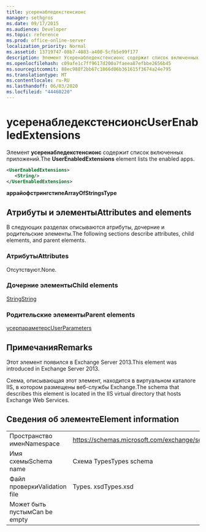 ```yaml
---
title: усеренабледекстенсионс
manager: sethgros
ms.date: 09/17/2015
ms.audience: Developer
ms.topic: reference
ms.prod: office-online-server
localization_priority: Normal
ms.assetid: 13719747-08b7-4083-a400-5cfb5e99f177
description: Элемент Усеренабледекстенсионс содержит список включенных приложений.
ms.openlocfilehash: c09afe1c7ff9617d200a7faeea87efbbe2656b45
ms.sourcegitcommit: 88ec988f2bb67c1866d06b361615f3674a24e795
ms.translationtype: MT
ms.contentlocale: ru-RU
ms.lasthandoff: 06/03/2020
ms.locfileid: "44460220"
---
```

# <a name="userenabledextensions"></a><span data-ttu-id="4324c-103">усеренабледекстенсионс</span><span class="sxs-lookup"><span data-stu-id="4324c-103">UserEnabledExtensions</span></span>

<span data-ttu-id="4324c-104">Элемент **усеренабледекстенсионс** содержит список включенных приложений.</span><span class="sxs-lookup"><span data-stu-id="4324c-104">The **UserEnabledExtensions** element lists the enabled apps.</span></span> 
  
```XML
<UserEnabledExtensions>
   <String/>
</UserEnabledExtensions>
```

 <span data-ttu-id="4324c-105">**аррайофстрингстипе**</span><span class="sxs-lookup"><span data-stu-id="4324c-105">**ArrayOfStringsType**</span></span>
## <a name="attributes-and-elements"></a><span data-ttu-id="4324c-106">Атрибуты и элементы</span><span class="sxs-lookup"><span data-stu-id="4324c-106">Attributes and elements</span></span>

<span data-ttu-id="4324c-107">В следующих разделах описываются атрибуты, дочерние и родительские элементы.</span><span class="sxs-lookup"><span data-stu-id="4324c-107">The following sections describe attributes, child elements, and parent elements.</span></span>
  
### <a name="attributes"></a><span data-ttu-id="4324c-108">Атрибуты</span><span class="sxs-lookup"><span data-stu-id="4324c-108">Attributes</span></span>

<span data-ttu-id="4324c-109">Отсутствуют.</span><span class="sxs-lookup"><span data-stu-id="4324c-109">None.</span></span>
  
### <a name="child-elements"></a><span data-ttu-id="4324c-110">Дочерние элементы</span><span class="sxs-lookup"><span data-stu-id="4324c-110">Child elements</span></span>

[<span data-ttu-id="4324c-111">String</span><span class="sxs-lookup"><span data-stu-id="4324c-111">String</span></span>](string.md)
  
### <a name="parent-elements"></a><span data-ttu-id="4324c-112">Родительские элементы</span><span class="sxs-lookup"><span data-stu-id="4324c-112">Parent elements</span></span>

[<span data-ttu-id="4324c-113">усерпараметерс</span><span class="sxs-lookup"><span data-stu-id="4324c-113">UserParameters</span></span>](userparameters.md)
  
## <a name="remarks"></a><span data-ttu-id="4324c-114">Примечания</span><span class="sxs-lookup"><span data-stu-id="4324c-114">Remarks</span></span>

<span data-ttu-id="4324c-115">Этот элемент появился в Exchange Server 2013.</span><span class="sxs-lookup"><span data-stu-id="4324c-115">This element was introduced in Exchange Server 2013.</span></span>
  
<span data-ttu-id="4324c-116">Схема, описывающая этот элемент, находится в виртуальном каталоге IIS, в котором размещены веб-службы Exchange.</span><span class="sxs-lookup"><span data-stu-id="4324c-116">The schema that describes this element is located in the IIS virtual directory that hosts Exchange Web Services.</span></span>
  
## <a name="element-information"></a><span data-ttu-id="4324c-117">Сведения об элементе</span><span class="sxs-lookup"><span data-stu-id="4324c-117">Element information</span></span>

|||
|:-----|:-----|
|<span data-ttu-id="4324c-118">Пространство имен</span><span class="sxs-lookup"><span data-stu-id="4324c-118">Namespace</span></span>  <br/> |https://schemas.microsoft.com/exchange/services/2006/types  <br/> |
|<span data-ttu-id="4324c-119">Имя схемы</span><span class="sxs-lookup"><span data-stu-id="4324c-119">Schema name</span></span>  <br/> |<span data-ttu-id="4324c-120">Схема Types</span><span class="sxs-lookup"><span data-stu-id="4324c-120">Types schema</span></span>  <br/> |
|<span data-ttu-id="4324c-121">Файл проверки</span><span class="sxs-lookup"><span data-stu-id="4324c-121">Validation file</span></span>  <br/> |<span data-ttu-id="4324c-122">Types. xsd</span><span class="sxs-lookup"><span data-stu-id="4324c-122">Types.xsd</span></span>  <br/> |
|<span data-ttu-id="4324c-123">Может быть пустым</span><span class="sxs-lookup"><span data-stu-id="4324c-123">Can be empty</span></span>  <br/> ||
   

